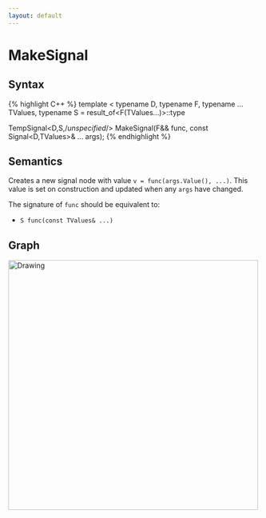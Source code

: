 ```yaml
---
layout: default
---
```

# MakeSignal

## Syntax
{% highlight C++ %}
template
<
    typename D,
    typename F,
    typename ... TValues,
    typename S = result_of<F(TValues...)>::type
>
TempSignal<D,S,/*unspecified*/>
    MakeSignal(F&& func, const Signal<D,TValues>& ... args);
{% endhighlight %}

## Semantics
Creates a new signal node with value `v = func(args.Value(), ...)`.
This value is set on construction and updated when any `args` have changed.

The signature of `func` should be equivalent to:

* `S func(const TValues& ...)`

## Graph
<img src="{{ site.baseurl }}/media/flow_makesignal.png" alt="Drawing" width="500px"/>